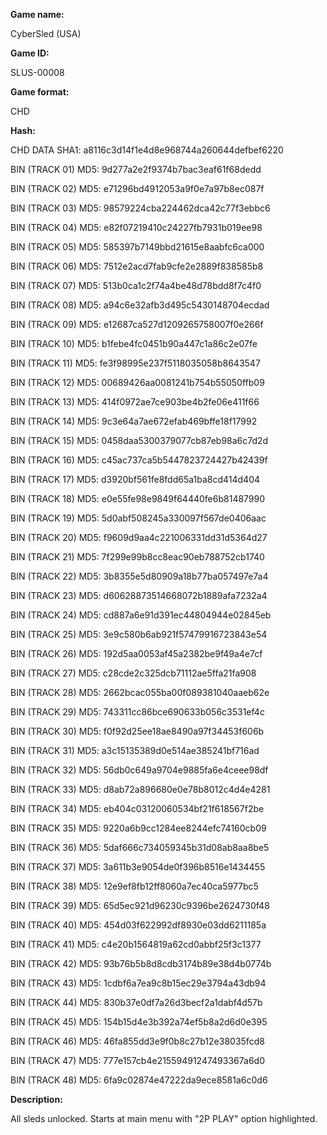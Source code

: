 ﻿**Game name:**

CyberSled (USA)

**Game ID:**

SLUS-00008

**Game format:**

CHD

**Hash:**

CHD DATA SHA1: a8116c3d14f1e4d8e968744a260644defbef6220

BIN (TRACK 01) MD5: 9d277a2e2f9374b7bac3eaf61f68dedd

BIN (TRACK 02) MD5: e71296bd4912053a9f0e7a97b8ec087f

BIN (TRACK 03) MD5: 98579224cba224462dca42c77f3ebbc6

BIN (TRACK 04) MD5: e82f07219410c24227fb7931b019ee98

BIN (TRACK 05) MD5: 585397b7149bbd21615e8aabfc6ca000

BIN (TRACK 06) MD5: 7512e2acd7fab9cfe2e2889f838585b8

BIN (TRACK 07) MD5: 513b0ca1c2f74a4be48d78bdd8f7c4f0

BIN (TRACK 08) MD5: a94c6e32afb3d495c5430148704ecdad

BIN (TRACK 09) MD5: e12687ca527d1209265758007f0e266f

BIN (TRACK 10) MD5: b1febe4fc0451b90a447c1a86c2e07fe

BIN (TRACK 11) MD5: fe3f98995e237f5118035058b8643547

BIN (TRACK 12) MD5: 00689426aa0081241b754b55050ffb09

BIN (TRACK 13) MD5: 414f0972ae7ce903be4b2fe06e411f66

BIN (TRACK 14) MD5: 9c3e64a7ae672efab469bffe18f17992

BIN (TRACK 15) MD5: 0458daa5300379077cb87eb98a6c7d2d

BIN (TRACK 16) MD5: c45ac737ca5b5447823724427b42439f

BIN (TRACK 17) MD5: d3920bf561fe8fdd65a1ba8cd414d404

BIN (TRACK 18) MD5: e0e55fe98e9849f64440fe6b81487990

BIN (TRACK 19) MD5: 5d0abf508245a330097f567de0406aac

BIN (TRACK 20) MD5: f9609d9aa4c221006331dd31d5364d27

BIN (TRACK 21) MD5: 7f299e99b8cc8eac90eb788752cb1740

BIN (TRACK 22) MD5: 3b8355e5d80909a18b77ba057497e7a4

BIN (TRACK 23) MD5: d60628873514668072b1889afa7232a4

BIN (TRACK 24) MD5: cd887a6e91d391ec44804944e02845eb

BIN (TRACK 25) MD5: 3e9c580b6ab921f57479916723843e54

BIN (TRACK 26) MD5: 192d5aa0053af45a2382be9f49a4e7cf

BIN (TRACK 27) MD5: c28cde2c325dcb71112ae5ffa21fa908

BIN (TRACK 28) MD5: 2662bcac055ba00f089381040aaeb62e

BIN (TRACK 29) MD5: 743311cc86bce690633b056c3531ef4c

BIN (TRACK 30) MD5: f0f92d25ee18ae8490a97f34453f606b

BIN (TRACK 31) MD5: a3c15135389d0e514ae385241bf716ad

BIN (TRACK 32) MD5: 56db0c649a9704e9885fa6e4ceee98df

BIN (TRACK 33) MD5: d8ab72a896680e0e78b8012c4d4e4281

BIN (TRACK 34) MD5: eb404c03120060534bf21f618567f2be

BIN (TRACK 35) MD5: 9220a6b9cc1284ee8244efc74160cb09

BIN (TRACK 36) MD5: 5daf666c734059345b31d08ab8aa8be5

BIN (TRACK 37) MD5: 3a611b3e9054de0f396b8516e1434455

BIN (TRACK 38) MD5: 12e9ef8fb12ff8060a7ec40ca5977bc5

BIN (TRACK 39) MD5: 65d5ec921d96230c9396be2624730f48

BIN (TRACK 40) MD5: 454d03f622992df8930e03dd6211185a

BIN (TRACK 41) MD5: c4e20b1564819a62cd0abbf25f3c1377

BIN (TRACK 42) MD5: 93b76b5b8d8cdb3174b89e38d4b0774b

BIN (TRACK 43) MD5: 1cdbf6a7ea9c8b15ec29e3794a43db94

BIN (TRACK 44) MD5: 830b37e0df7a26d3becf2a1dabf4d57b

BIN (TRACK 45) MD5: 154b15d4e3b392a74ef5b8a2d6d0e395

BIN (TRACK 46) MD5: 46fa855dd3e9f0b8c27b12e38035fcd8

BIN (TRACK 47) MD5: 777e157cb4e21559491247493367a6d0

BIN (TRACK 48) MD5: 6fa9c02874e47222da9ece8581a6c0d6

**Description:**

All sleds unlocked. Starts at main menu with "2P PLAY" option highlighted.
